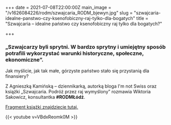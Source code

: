 +++
date = 2021-07-08T22:00:00Z
main_image = "/v1626084226/rodm/szwajcaria_RODM_bjewyn.jpg"
slug = "szwajcaria-idealne-panstwo-czy-ksenofobiczny-raj-tylko-dla-bogatych"
title = "Szwajcaria – idealne państwo czy ksenofobiczny raj tylko dla bogatych?"

+++
### **„Szwajcarzy byli sprytni. W bardzo sprytny i umiejętny sposób potrafili wykorzystać warunki historyczne, społeczne, ekonomiczne”.**

Jak myślicie, jak tak małe, górzyste państwo stało się przystanią dla finansiery?

Z Agnieszką Kamińską – dziennikarką, autorką bloga I'm not Swiss oraz książki „Szwajcaria. Podróż przez raj wymyślony” rozmawia Wiktoria Sakowicz, konsultantka **#RODMŁódź**.

[Fragment książki znajdziecie tutaj.](https://www.rodm-lodz.pl/aktualnosci/a-kaminska-szwajcaria-podroz-przez-raj-wymyslony/ "https://www.rodm-lodz.pl/aktualnosci/a-kaminska-szwajcaria-podroz-przez-raj-wymyslony/")

{{< youtube v=VBdxReomk0M >}}